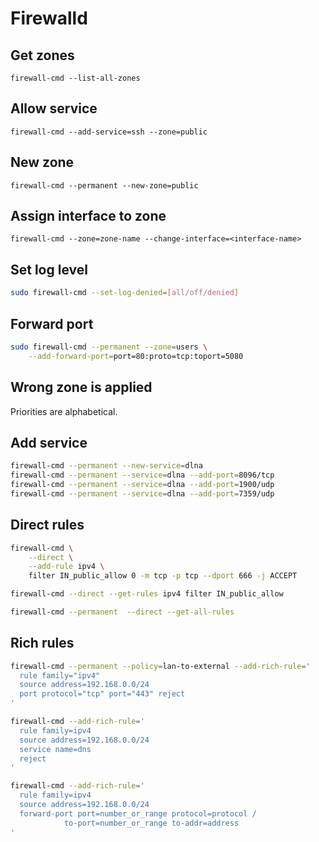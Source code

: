 # Firewalld

## Get zones

```
firewall-cmd --list-all-zones
```

## Allow service

```
firewall-cmd --add-service=ssh --zone=public
```

## New zone

```
firewall-cmd --permanent --new-zone=public
```

## Assign interface to zone

```
firewall-cmd --zone=zone-name --change-interface=<interface-name>
```

## Set log level

```bash
sudo firewall-cmd --set-log-denied=[all/off/denied]
```
## Forward port

```bash
sudo firewall-cmd --permanent --zone=users \
	--add-forward-port=port=80:proto=tcp:toport=5080
```

## Wrong zone is applied

Priorities are alphabetical.

## Add service

```bash
firewall-cmd --permanent --new-service=dlna
firewall-cmd --permanent --service=dlna --add-port=8096/tcp
firewall-cmd --permanent --service=dlna --add-port=1900/udp
firewall-cmd --permanent --service=dlna --add-port=7359/udp
```

## Direct rules

```bash
firewall-cmd \
	--direct \
	--add-rule ipv4 \
	filter IN_public_allow 0 -m tcp -p tcp --dport 666 -j ACCEPT
```

```bash
firewall-cmd --direct --get-rules ipv4 filter IN_public_allow

firewall-cmd --permanent  --direct --get-all-rules
```

## Rich rules

```bash
firewall-cmd --permanent --policy=lan-to-external --add-rich-rule='
  rule family="ipv4"
  source address=192.168.0.0/24
  port protocol="tcp" port="443" reject
'

firewall-cmd --add-rich-rule='
  rule family=ipv4
  source address=192.168.0.0/24
  service name=dns
  reject
'

firewall-cmd --add-rich-rule='
  rule family=ipv4
  source address=192.168.0.0/24
  forward-port port=number_or_range protocol=protocol /
            to-port=number_or_range to-addr=address
'
```